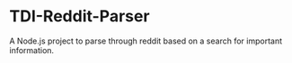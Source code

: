 # TDI-Reddit-Parser
A Node.js project to parse through reddit based on a search for important information.
